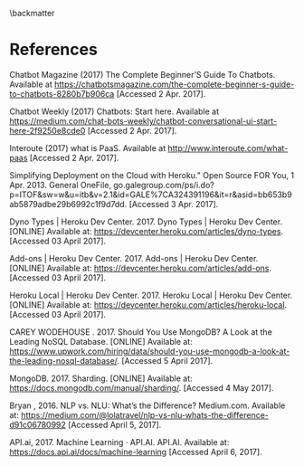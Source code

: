 \backmatter

# References
Chatbot Magazine (2017) The Complete Beginner’S Guide To Chatbots. Available at https://chatbotsmagazine.com/the-complete-beginner-s-guide-to-chatbots-8280b7b906ca [Accessed 2 Apr. 2017].

Chatbot Weekly (2017) Chatbots: Start here. Available at https://medium.com/chat-bots-weekly/chatbot-conversational-ui-start-here-2f9250e8cde0 [Accessed 2 Apr. 2017].

Interoute (2017) what is PaaS. Available at http://www.interoute.com/what-paas [Accessed 2 Apr. 2017].

Simplifying Deployment on the Cloud with Heroku." Open Source FOR You, 1 Apr. 2013. General OneFile, go.galegroup.com/ps/i.do?p=ITOF&sw=w&u=itb&v=2.1&id=GALE%7CA324391196&it=r&asid=bb653b9ab5879adbe29b6992c1f9d7dd. [Accessed 3 Apr. 2017].

Dyno Types | Heroku Dev Center. 2017. Dyno Types | Heroku Dev Center. [ONLINE] Available at: https://devcenter.heroku.com/articles/dyno-types. [Accessed 03 April 2017].

Add-ons | Heroku Dev Center. 2017. Add-ons | Heroku Dev Center. [ONLINE] Available at: https://devcenter.heroku.com/articles/add-ons. [Accessed 03 April 2017].

Heroku Local | Heroku Dev Center. 2017. Heroku Local | Heroku Dev Center. [ONLINE] Available at: https://devcenter.heroku.com/articles/heroku-local. [Accessed 03 April 2017].

CAREY WODEHOUSE . 2017. Should You Use MongoDB? A Look at the Leading NoSQL Database. [ONLINE] Available at: https://www.upwork.com/hiring/data/should-you-use-mongodb-a-look-at-the-leading-nosql-database/. [Accessed 5 April 2017].

MongoDB. 2017. Sharding. [ONLINE] Available at: https://docs.mongodb.com/manual/sharding/. [Accessed 4 May 2017].

Bryan , 2016. NLP vs. NLU: What’s the Difference? Medium.com. Available at: https://medium.com/@lolatravel/nlp-vs-nlu-whats-the-difference-d91c06780992 [Accessed April 5, 2017].

API.ai, 2017. Machine Learning · API.AI. API.AI. Available at: https://docs.api.ai/docs/machine-learning [Accessed April 6, 2017].